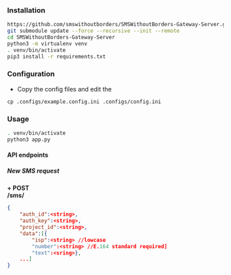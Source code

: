 ### Installation
```bash
https://github.com/smswithoutborders/SMSWithoutBorders-Gateway-Server.git
git submodule update --force --recursive --init --remote
cd SMSWithoutBorders-Gateway-Server 
python3 -m virtualenv venv
. venv/bin/activate
pip3 install -r requirements.txt
```

### Configuration
- Copy the config files and edit the
```
cp .configs/example.config.ini .configs/config.ini
```


### Usage
```bash
. venv/bin/activate
python3 app.py
```

#### API endpoints
##### New SMS request
<b>+ POST<br>
/sms/</b>
```json
{
	"auth_id":<string>,
	"auth_key":<string>,
	"project_id":<string>,
	"data":[{
		"isp":<string> //lowcase
		"number":<string> //E.164 standard required]
		"text":<sring>},
	...]
}
```
